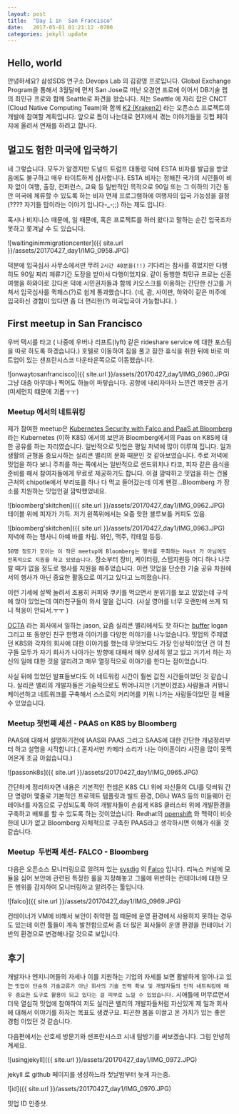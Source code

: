 ```yaml
---
layout: post
title:  "Day 1 in  San Francisco"
date:   2017-05-01 01:21:12 -0700
categories: jekyll update
---
```

## Hello, world

안녕하세요? 삼성SDS 연구소 Devops Lab 의 김광영 프로입니다. Global Exchange Program을 통해서 3월달에 먼저 San Jose로 떠난 오경연 프로에 이어서 DB기술 랩의 최민규 프로와 함께  Seattle로 파견을 왔습니다. 저는  Seattle 에 자리 잡은 CNCT (Cloud Native Computing Team)와 함께 [K2 (Kraken2)](https://github.com/samsung-cnct/k2) 라는 오픈소스 프로젝트의 개발에 참여할 계획입니다. 앞으로 틈이 나는대로 현지에서 겪는 이야기들을 깃헙 페이지에 올려서 연재를 하려고 합니다.

## 멀고도 험한 미국에 입국하기

네 그렇습니다. 모두가 알겠지만 도널드 트럼프 대통령 덕에 ESTA 비자를 발급을 받았음에도 불구하고 매우 타이트하게 심사합니다. ESTA 비자는 정해진 국가의 시민들이 비자 없이  여행, 출장, 컨퍼런스, 교육 등 일반적인 목적으로 90일 또는 그 이하의 기간 동안 미국에 체류할 수 있도록 하는 비자 면제 프로그램하에 여행자의 입국 가능성을 결정(???? 자기들 맘이라는 이야기 입니다-_-;;)  하는 제도 입니다.

 혹시나 비지니스 때문에, 일 때문에, 혹은 프로젝트를 하러 왔다고 말하는 순간 입국조차 못하고 쫓겨날 수 도 있습니다.

![waitinginimmigrationcenter]({{ site.url }}/assets/20170427_day1/IMG_0958.JPG)

덕분에 입국심사 사무소에서만 무려 `2시간 40분을(!!)` 기다리는 참사를 겪었지만 다행히도 90일 짜리 체류기간 도장을 받아서 다행이었지요. 같이 동행한 최민규 프로는 신혼여행을 하와이로 갔다온 덕에 시민권자들과 함께 키오스크를 이용하는 간단한 신고를 거쳐서 입국심사를 퀵패스(?)로 쉽게 통과했습니다. (네, 괌, 사이판, 하와이 같은 미주에 입국하신 경험이 있다면 좀 더 편리한(?) 미국입국이 가능합니다. )

##  First meetup in San Francisco

우버 택시를 타고 ( 나중에 우버나 리프트(lyft) 같은  rideshare service 에 대한 포스팅을 따로 하도록 하겠습니다.) 호텔로 이동하여 짐을 풀고 잠깐 휴식을 취한 뒤에 바로 미트업이 있는 센프란시스코 다운타운쪽으로 이동했습니다.  

![onwaytosanfrancisco]({{ site.url }}/assets/20170427_day1/IMG_0960.JPG)
그냥 대충 아무데나 찍어도 하늘이 파랗습니다. 공항에 내리자마자 느낀건 꺠끗한 공기(미세먼지 떄문에 괴롭ㅜㅜ)

### Meetup 에서의 네트워킹

제가 참여한 meetup은 [Kubernetes Security with Falco and PaaS at Bloomberg](https://www.meetup.com/ko-KR/San-Francisco-Kubernetes-Meetup/events/238679093/) 라는 Kubernetes (이하 K8S) 에서의 보안과 Bloomberg에서의 Paas on K8S에 대한 공유를 하는 자리였습니다.  일반적으로 밋업은 평일 저녁에 많이 이루여 집니다. 일과 생활의 균형을 중요시하는 실리콘 밸리의 문화 때문인 것 같아보였습니다. 주로 저녁에 밋업을 하다 보니 주최를 하는 쪽에서는 일반적으로  샌드위치나 타코, 피자 같은 음식을 준비를 해서 참여자들에게 무료로 제공하기도 합니다. 이걸 깜박하고 밋업을 하는 건물 근처의 chipotle에서 부리또를 하나 다 먹고 들어갔는데 이게 왠걸...Bloomberg 가 장소를 지원하는 밋업인걸 깜박했었네요.

![bloomberg'skitchen]({{ site.url }}/assets/20170427_day1/IMG_0962.JPG)
테이블 위에 피자가 가득. 저기 왼쪽위에서는 요즘 핫한 블루보틀 커피도 있음.

![bloomberg'skitchen]({{ site.url }}/assets/20170427_day1/IMG_0963.JPG)
저녁에 하는 행사니 아예 바를 차림. 와인, 맥주, 칵테일 등등.

`50명 정도가 모이는 이 작은 meetup에 Bloomberg는 행사를 주최하는 Host 가 아님에도 전폭적으로 지원을 하고 있었습니다.` 장소부터 장비, 케이터링, 스텝지원등 어디 하나 나무랄 때가 없을 정도로 행사를 지원을 해주었습니다. 이런 밋업을 단순한 기술 공유 차원에서의 행사가 아닌 중요한 활동으로 여기고 있다고 느껴졌습니다.

이런 기세에 살짝 눌려서 조용히 커피와 쿠키를 먹으면서 분위기를 보고 있었는데 구석에 앉아 있었는데 여러친구들이 와서 말을 겁니다. (사실 영어를 너무 오랜만에 쓰게 되니 적응이 안되서.ㅜㅜ )

 [OCTA](https://www.okta.com) 라는 회사에서 일하는 jason, 요즘 실리콘 밸리에서도 핫 하다는 [buffer](https://buffer.com/#individuals) logan 그리고 또 동양인 친구 한명과 이야기를 다양한 이야기를 나누었습니다. 밋업의 주제였던 K8S와 각자의 회사에 대한 이야기를 했는데 무엇보다도 가장 인상적이었던 건 이 친구들 모두가 자기 회사가 나아가는 방향에 대해서 매우 상세히 알고 있고 거기서 하는 자신의 일에 대한 것을 알리려고 매우 열정적으로 이야기를 한다는 점이었습니다.  

 사실 뒤에 있었던 발표들보다도 이 네트워킹 시간이 훨씬 값진 시간들이었던 것 같습니다. 실리콘 밸리의 개발자들은 기술적으로도 뛰어나지만 (기본이겠죠) 사람들과 커뮤니케이션하고 네트워크를 구축해서 스스로의 커리어를 키워 나가는 사람들이었던 걸 배울 수 있었습니다.

###  Meetup 첫번째 세션 - PAAS on K8S by Bloomberg

 PAAS에 대해서 설명하기전에 IAAS와  PAAS 그리고 SAAS에 대한 간단한 개념정리부터 하고 설명을 시작합니다.( 혼자서만 카메라 소리가 나는 아이폰이라 사진을 많이 못찍어온게 조금 아쉽습니다.)

 ![passonk8s]({{ site.url }}/assets/20170427_day1/IMG_0965.JPG)

 간단하게 정리하자면 내용은 기본적인 컨셉은 K8S CLI 위에 자신들의 CLI를 덧씌워 간단 명령어 몇줄로 기본적인 프로젝트 탬플릿과 빌드 환경, DB나 WAS 등의 미들웨어 컨테이너를  자동으로 구성되도록 하여 개발자들이 손쉽게 K8S 클러스터 위에 개발환경을 구축하고 배포를 할 수 있도록 하는 것이었습니다. Redhat의 [openshift](https://www.openshift.com) 와 맥락이 비슷한데 UI가 없고 Bloomberg 자체적으로 구축한 PAAS라고 생각하시면 이해가 쉬울 것 같습니다.


### Meetup  두번째 세션- FALCO - Bloomberg

다음은 오픈소스 모니터링으로 알려져 있는 [sysdig](http://www.sysdig.org) 의 [Falco](http://www.sysdig.org/falco/) 입니다. 리눅스 커널에 모듈을 심어 보안에 관련된 특정한 룰을 지정해놓고 그룰에 위반하는 컨테이너에 대한 모든 행위를 감지하여 모니터링하고 알려주는 툴입니다.

![falco]({{ site.url }}/assets/20170427_day1/IMG_0969.JPG)

컨테이너가 VM에 비해서 보안이 취약한 점 때문에 운영 환경에서 사용하지 못하는 경우도 있는데 이런 툴들이 계속 발전함으로써 좀 더 많은 회사들이 운영 환경을 컨테이너 기반의 환경으로 변경해나갈 것으로 보입니다.

## 후기

개발자나 엔지니어들의 자세나 이를 지원하는 기업의 자세를 보면  활발하게 일어나고 있는 `밋업이 단순히 기술교류가 아닌 회사의 기술 인력 확보 및 개발자들의 인적 네트워킹에 매우 중요한 도구로 활용이 되고 있다는 걸 피부로 느낄 수 있었습니다.` 시애틀에 머무르면서 더욱 열심히 밋업에 참여하여 저도 실리콘 밸리의 개발자들처럼 자신있게 제 일과 회사에 대해서 이야기를 하자는 목표도 생겼구요.  피곤한 몸을 이끌고 온 가치가 있는 좋은 경험 이었던 것 같습니다.

다음편에서는 산호세 방문기와 샌프란시스코 시내 탐방기를 써보겠습니다. 그럼 안녕히계세요.


![usingjekyll]({{ site.url }}/assets/20170427_day1/IMG_0972.JPG)

jekyll 로 github 페이지를 생성하느라 첫날밤부터 늦게 자는중.

![id]({{ site.url }}/assets/20170427_day1/IMG_0970.JPG)

밋업 ID 인증샷.
